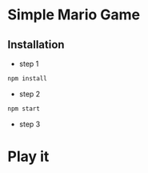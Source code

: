 # Simple Mario Game

## Installation
- step 1
```bash
npm install
```
- step 2
```bash
npm start
```
- step 3
# Play it
